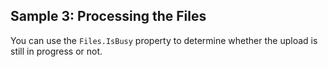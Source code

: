 ## Sample 3: Processing the Files

You can use the `Files.IsBusy` property to determine whether the upload is still in progress or not.